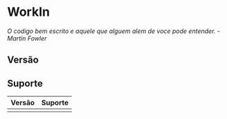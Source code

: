 # WorkIn
*O codigo bem escrito e aquele que alguem alem de voce pode entender. - Martin Fowler*

## Versão


## Suporte

| Versão  | Suporte            |
| ------- | ------------------ |
|         |                    |

